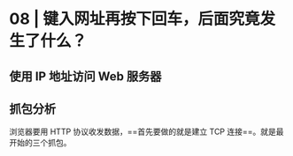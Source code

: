 # 08 | 键入网址再按下回车，后面究竟发生了什么？
## 使用 IP 地址访问 Web 服务器
## 抓包分析
浏览器要用 HTTP 协议收发数据，==首先要做的就是建立 TCP 连接==。就是最开始的三个抓包。
